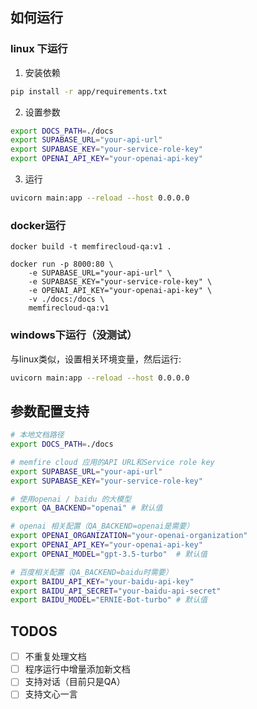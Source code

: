 ## 如何运行
### linux 下运行
1. 安装依赖
```bash
pip install -r app/requirements.txt
```

2. 设置参数
```bash
export DOCS_PATH=./docs
export SUPABASE_URL="your-api-url"
export SUPABASE_KEY="your-service-role-key"
export OPENAI_API_KEY="your-openai-api-key"
```

3. 运行
```bash
uvicorn main:app --reload --host 0.0.0.0
```

### docker运行
```
docker build -t memfirecloud-qa:v1 .

docker run -p 8000:80 \
    -e SUPABASE_URL="your-api-url" \
    -e SUPABASE_KEY="your-service-role-key" \
    -e OPENAI_API_KEY="your-openai-api-key" \
    -v ./docs:/docs \
    memfirecloud-qa:v1
```

### windows下运行（没测试）
与linux类似，设置相关环境变量，然后运行:
```bash
uvicorn main:app --reload --host 0.0.0.0
```

## 参数配置支持
```bash
# 本地文档路径
export DOCS_PATH=./docs

# memfire cloud 应用的API URL和Service role key
export SUPABASE_URL="your-api-url"
export SUPABASE_KEY="your-service-role-key"

# 使用openai / baidu 的大模型
export QA_BACKEND="openai" # 默认值

# openai 相关配置（QA_BACKEND=openai是需要）
export OPENAI_ORGANIZATION="your-openai-organization"
export OPENAI_API_KEY="your-openai-api-key"
export OPENAI_MODEL="gpt-3.5-turbo"  # 默认值

# 百度相关配置（QA_BACKEND=baidu时需要）
export BAIDU_API_KEY="your-baidu-api-key"
export BAIDU_API_SECRET="your-baidu-api-secret"
export BAIDU_MODEL="ERNIE-Bot-turbo" # 默认值
```

## TODOS
- [ ] 不重复处理文档
- [ ] 程序运行中增量添加新文档
- [ ] 支持对话（目前只是QA）
- [ ] 支持文心一言
